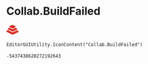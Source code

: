 # Collab.BuildFailed
![](/img/Collab.BuildFailed.png)

``` CSharp
EditorGUIUtility.IconContent("Collab.BuildFailed")
```
```
-5437438620272192643
```
